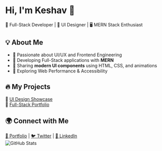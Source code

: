 # Hi, I'm Keshav 👋
🚀 Full-Stack Developer | 🎨 UI Designer | 🖥️ MERN Stack Enthusiast  

## 💡 About Me  
- 🔹 Passionate about UI/UX and Frontend Engineering  
- 🔹 Developing Full-Stack applications with **MERN**  
- 🔹 Sharing **modern UI components** using HTML, CSS, and animations  
- 🔹 Exploring Web Performance & Accessibility  

## 🔥 My Projects  
🌟 [UI Design Showcase](https://yourusername.github.io/ui-designs)  
🌟 [Full-Stack Portfolio](https://github.com/yourusername/fullstack-portfolio)  

## 🌍 Connect with Me  
[🔗 Portfolio](https://yourwebsite.com) | [🐦 Twitter](https://twitter.com/yourhandle) | [💼 LinkedIn](https://linkedin.com/in/yourname)  
![GitHub Stats](https://github-readme-stats.vercel.app/api?username=yourusername&show_icons=true&theme=tokyonight)
